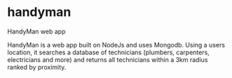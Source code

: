# handyman
HandyMan web app

HandyMan is a web app built on NodeJs and uses Mongodb.
Using a users location, it searches a database of technicians (plumbers, carpenters, electricians and more)
and returns all technicians within a 3km radius ranked by proximity.
